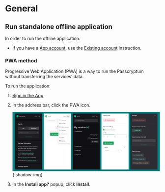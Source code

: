 # General

## Run standalone offline application

In order to run the  offline application:
- If you have a [App account](../overview/glossary.md#passcryptum-account), use the [Existing account](#existing-account) instruction.


### PWA method

Progressive Web Application (PWA) is a way to run the Passcryptum without transferring the services’ data.

To run the application:

1. [Sign in the App](general.md#sign-in-passcryptum).
1. In the address bar, click the PWA icon.

   ![The PWA icon in the address bar](../images/main-screens.png 'The PWA icon in the address bar'){.shadow-img}

1. In the <b>Install app?</b> popup, click <b>Install</b>.
